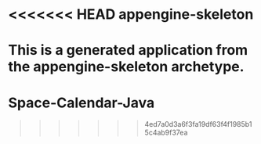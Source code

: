 <<<<<<< HEAD
appengine-skeleton
=============================

This is a generated application from the appengine-skeleton archetype.
=======
# Space-Calendar-Java
>>>>>>> 4ed7a0d3a6f3fa19df63f4f1985b15c4ab9f37ea
